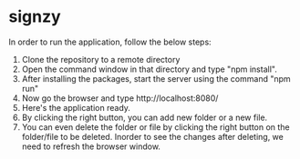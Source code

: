 # signzy
In order to run the application, follow the below steps:
1. Clone the repository to a remote directory
2. Open the command window in that directory and type "npm install".
3. After installing the packages, start the server using the command "npm run"
4. Now go the browser and type http://localhost:8080/
5. Here's the application ready.
6. By clicking the right button, you can add new folder or a new file.
7. You can even delete the folder or file by clicking the right button on the folder/file to be deleted. Inorder to see the changes after deleting, we need to refresh the browser window.
